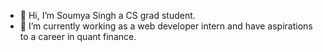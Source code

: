 - 👋 Hi, I’m Soumya Singh a CS grad student.
- 👀 I’m currently working as a web developer intern and have aspirations to a career in quant finance.
<!---
SilK07/SilK07 is a ✨ special ✨ repository because its `README.md` (this file) appears on your GitHub profile.
You can click the Preview link to take a look at your changes.
--->
